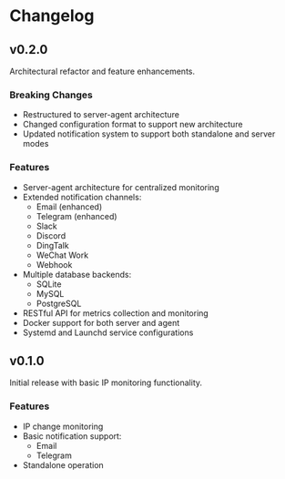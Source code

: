 # Changelog

## v0.2.0

Architectural refactor and feature enhancements.

### Breaking Changes
- Restructured to server-agent architecture
- Changed configuration format to support new architecture
- Updated notification system to support both standalone and server modes

### Features
- Server-agent architecture for centralized monitoring
- Extended notification channels:
  - Email (enhanced)
  - Telegram (enhanced)
  - Slack
  - Discord
  - DingTalk
  - WeChat Work
  - Webhook
- Multiple database backends:
  - SQLite
  - MySQL
  - PostgreSQL
- RESTful API for metrics collection and monitoring
- Docker support for both server and agent
- Systemd and Launchd service configurations

## v0.1.0

Initial release with basic IP monitoring functionality.

### Features
- IP change monitoring
- Basic notification support:
  - Email
  - Telegram
- Standalone operation
